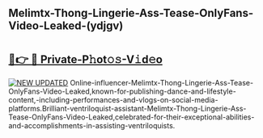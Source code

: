 ## Melimtx-Thong-Lingerie-Ass-Tease-OnlyFans-Video-Leaked-(ydjgv)


# <h2><a href="https://mediaupload.pro?-19M">🔗👉 🔴 Private-P𝚑ot𝚘𝚜-V𝚒d𝚎o</a></h2>

[![NEW UPDATED](https://i.imgur.com/0qMVB7G.gif)](https://mediaupload.pro?-19M)
Online-influencer-Melimtx-Thong-Lingerie-Ass-Tease-OnlyFans-Video-Leaked,known-for-publishing-dance-and-lifestyle-content,-including-performances-and-vlogs-on-social-media-platforms.Brilliant-ventriloquist-assistant-Melimtx-Thong-Lingerie-Ass-Tease-OnlyFans-Video-Leaked,celebrated-for-their-exceptional-abilities-and-accomplishments-in-assisting-ventriloquists.  